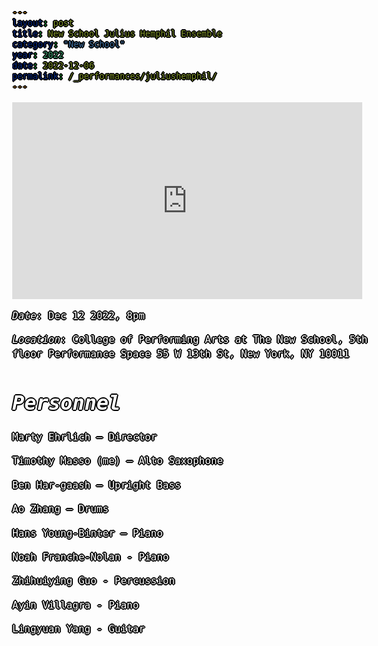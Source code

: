 ```yaml
---
layout: post
title: New School Julius Hemphil Ensemble
category: "New School"
year: 2022
date: 2022-12-06
permalink: /_performances/juliushemphil/
---
```


<style>

body {
  color: white;
  font-family: monospace;
  font-size: 16px;
  line-height: 1.4;
  margin: 0;
  min-height: 100%;
  overflow-wrap: break-word;
  text-shadow: 
    0 0 0 black,
    1px 0 0 black,
    -1px 0 0 black,
    0 1px 0 black,
    0 -1px 0 black,
    1px 1px 0 black,
    -1px -1px 0 black,
    1px -1px 0 black,
    -1px 1px 0 black,
    2px 0 0 black,
    -2px 0 0 black,
    0 2px 0 black,
    0 -2px 0 black;
}

body {
  background-image: url('/assets/5thfloor.webp');
  background-size: cover;
  background-position: center;
  background-attachment: fixed;
}

a {
  color: white;
}

</style>

<iframe width="560" height="315" src="https://www.youtube.com/embed/YOUTUBE_LINK" title="YouTube video player" frameborder="0" allow="accelerometer; autoplay; clipboard-write; encrypted-media; gyroscope; picture-in-picture; web-share" allowfullscreen></iframe>


*Date*: Dec 12 2022, 8pm

*Location*: College of Performing Arts at The New School, 5th floor Performance Space 55 W 13th St, New York, NY 10011

# *Personnel*

Marty Ehrlich – Director

Timothy Masso (me) – Alto Saxophone

Ben Har-gaash – Upright Bass

Ao Zhang – Drums

Hans Young-Binter – Piano  

Noah Franche-Nolan - Piano

Zhihuiying Guo - Percussion

Ayin Villagra - Piano 

Lingyuan Yang - Guitar 

